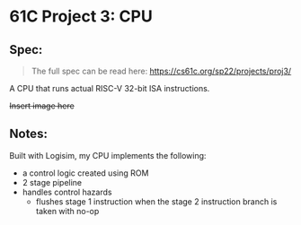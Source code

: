 # 61C Project 3: CPU

## Spec:
> The full spec can be read here: https://cs61c.org/sp22/projects/proj3/

A CPU that runs actual RISC-V 32-bit ISA instructions.  

~~Insert image here~~

## Notes: 
Built with Logisim, my CPU implements the following:
- a control logic created using ROM
- 2 stage pipeline
- handles control hazards 
  - flushes stage 1 instruction when the stage 2 instruction branch is taken with no-op
